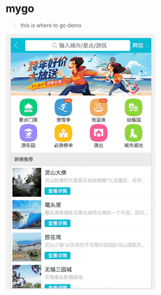 # mygo

> this is where to go demo

![image](https://github.com/PearpearS/goWhereDemo/blob/master/src/gif/pic5.gif)
